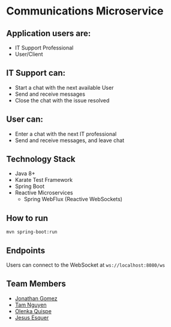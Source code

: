 # Communications Microservice

## Application users are: 
*	IT Support Professional
*	User/Client

## IT Support can:
* Start a chat with the next available User
* Send and receive messages
* Close the chat with the issue resolved

## User can:
* Enter a chat with the next IT professional
* Send and receive messages, and leave chat

## Technology Stack
* Java 8+
* Karate Test Framework
* Spring Boot
* Reactive Microservices
  *	Spring WebFlux (Reactive WebSockets)

## How to run
```
mvn spring-boot:run
```

## Endpoints
Users can connect to the WebSocket at `ws://localhost:8080/ws`

## Team Members
* [Jonathan Gomez](https://github.com/JonathanAGomez)
* [Tam Nguyen](https://github.com/tamhpn)
* [Olenka Quispe](https://github.com/Olenkaqh)
* [Jesus Esquer](https://github.com/jm27)

